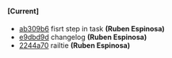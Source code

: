 
#### [Current]

#### 
 * [ab309b6](../../commit/ab309b6) fisrt step in task __(Ruben Espinosa)__
 * [e9dbd9d](../../commit/e9dbd9d) changelog __(Ruben Espinosa)__
 * [2244a70](../../commit/2244a70) railtie __(Ruben Espinosa)__
